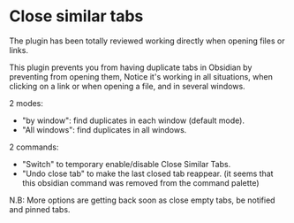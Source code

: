 # Close similar tabs

The plugin has been totally reviewed working directly when opening files or links.
  
This plugin prevents you from having duplicate tabs in Obsidian by preventing from opening them, 
Notice it's working in all situations, when clicking on a link or when opening a file, and in several windows. 

2 modes:  
- "by window": find duplicates in each window (default mode).  
- "All windows": find duplicates in all windows. 
  
2 commands:      
- "Switch" to temporary enable/disable Close Similar Tabs.
- "Undo close tab" to make the last closed tab reappear. (it seems that this obsidian command was removed from the command palette)

N.B: More options are getting back soon as close empty tabs, be notified and  pinned tabs.


